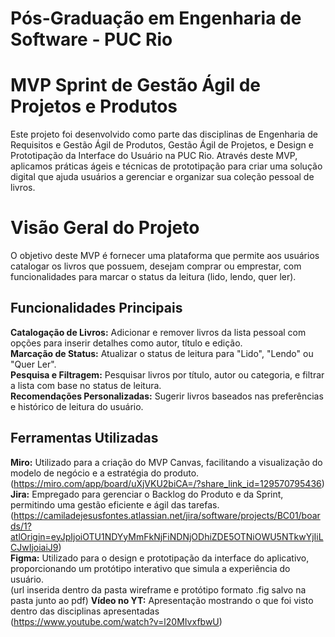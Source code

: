 # Pós-Graduação em Engenharia de Software - PUC Rio
# MVP Sprint de Gestão Ágil de Projetos e Produtos

Este projeto foi desenvolvido como parte das disciplinas de Engenharia de Requisitos e Gestão Ágil de Produtos, Gestão Ágil de Projetos, e Design e Prototipação da Interface do Usuário na PUC Rio. Através deste MVP, aplicamos práticas ágeis e técnicas de prototipação para criar uma solução digital que ajuda usuários a gerenciar e organizar sua coleção pessoal de livros.

# Visão Geral do Projeto

O objetivo deste MVP é fornecer uma plataforma que permite aos usuários catalogar os livros que possuem, desejam comprar ou emprestar, com funcionalidades para marcar o status da leitura (lido, lendo, quer ler).

## Funcionalidades Principais

**Catalogação de Livros:**  Adicionar e remover livros da lista pessoal com opções para inserir detalhes como autor, título e edição.<br>
**Marcação de Status:** Atualizar o status de leitura para "Lido", "Lendo" ou "Quer Ler".<br>
**Pesquisa e Filtragem:** Pesquisar livros por título, autor ou categoria, e filtrar a lista com base no status de leitura.<br>
**Recomendações Personalizadas:** Sugerir livros baseados nas preferências e histórico de leitura do usuário.

## Ferramentas Utilizadas

**Miro:** Utilizado para a criação do MVP Canvas, facilitando a visualização do modelo de negócio e a estratégia do produto.<br>
(https://miro.com/app/board/uXjVKU2biCA=/?share_link_id=129570795436)<br>
**Jira:** Empregado para gerenciar o Backlog do Produto e da Sprint, permitindo uma gestão eficiente e ágil das tarefas.<br>
(https://camiladejesusfontes.atlassian.net/jira/software/projects/BC01/boards/1?atlOrigin=eyJpIjoiOTU1NDYyMmFkNjFiNDNjODhiZDE5OTNiOWU5NTkwYjIiLCJwIjoiaiJ9)<br>
**Figma:** Utilizado para o design e prototipação da interface do aplicativo, proporcionando um protótipo interativo que simula a experiência do usuário.<br>
(url inserida dentro da pasta wireframe e protótipo formato .fig salvo na pasta junto ao pdf)
**Vídeo no YT:** Apresentação mostrando o que foi visto dentro das disciplinas apresentadas<br>
(https://www.youtube.com/watch?v=l20MIvxfbwU)
